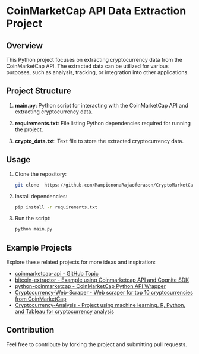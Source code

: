 
# CoinMarketCap API Data Extraction Project
## Overview
This Python project focuses on extracting cryptocurrency data from the CoinMarketCap API. The extracted data can be utilized for various purposes, such as analysis, tracking, or integration into other applications.

## Project Structure
1. **main.py**: Python script for interacting with the CoinMarketCap API and extracting cryptocurrency data.

2. **requirements.txt**: File listing Python dependencies required for running the project.

3. **crypto_data.txt**: Text file to store the extracted cryptocurrency data.

## Usage
1. Clone the repository:
    ```bash
    git clone  https://github.com/MampiononaRajaoferason/CryptoMarketCap-API-Data-Extraction.git
    ```

2. Install dependencies:
    ```bash
    pip install -r requirements.txt
    ```

3. Run the script:
    ```bash
    python main.py
    ```
   

## Example Projects
Explore these related projects for more ideas and inspiration:
- [coinmarketcap-api - GitHub Topic](https://github.com/topics/coinmarketcap-api?l=python&o=asc&s=forks)
- [bitcoin-extractor - Example using Coinmarketcap API and Cognite SDK](https://github.com/cognitedata/bitcoin-extractor)
- [python-coinmarketcap - CoinMarketCap Python API Wrapper](https://github.com/rsz44/python-coinmarketcap)
- [Cryptocurrency-Web-Scraper - Web scraper for top 10 cryptocurrencies from CoinMarketCap](https://github.com/gordonkwokkwok/Cryptocurrency-Web-Scraper)
- [Cryptocurrency-Analysis - Project using machine learning, R, Python, and Tableau for cryptocurrency analysis](https://github.com/LaviJ/Cryptocurrency-Analysis)

## Contribution
Feel free to contribute by forking the project and submitting pull requests.
